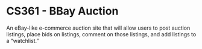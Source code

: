 # CS361 - BBay Auction

An eBay-like e-commerce auction site that will allow users to post auction listings, place bids on listings, comment on those listings, and add listings to a “watchlist.”

